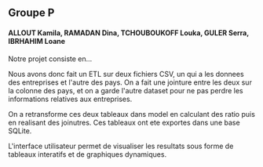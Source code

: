 ## Groupe P
#### ALLOUT Kamila, RAMADAN Dina, TCHOUBOUKOFF Louka, GULER Serra, IBRHAHIM Loane

Notre projet consiste en... 

Nous avons donc fait un ETL sur deux fichiers CSV, un qui a les donnees des entreprises et l'autre des pays.
On a fait une jointure entre les deux sur la colonne des pays, et on a garde l'autre dataset pour ne pas perdre les 
informations relatives aux entreprises.

On a retransforme ces deux tableaux dans model en calculant des ratio puis en realisant des joinutres. 
Ces tableaux ont ete exportes dans une base SQLite.

L'interface utilisateur permet de visualiser les resultats sous forme de tableaux interatifs et de graphiques 
dynamiques.